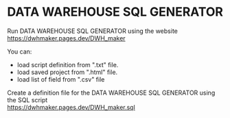 # DATA WAREHOUSE SQL GENERATOR

Run  DATA WAREHOUSE SQL GENERATOR using the website <br>
https://dwhmaker.pages.dev/DWH_maker

You can:
- load script definition from ".txt" file.
- load saved project from ".html" file.
- load list of field from ".csv" file

Create a definition file for the DATA WAREHOUSE SQL GENERATOR using the SQL script <br>
https://dwhmaker.pages.dev/DWH_maker.sql
